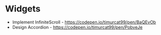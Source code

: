 # Widgets

- Implement InfiniteScroll - https://codepen.io/timurcat99/pen/BaQEvOb
- Design Accordion - https://codepen.io/timurcat99/pen/PobveJe
